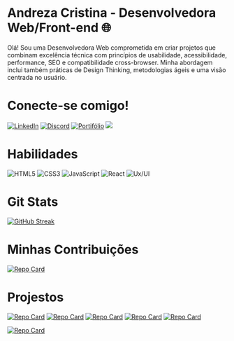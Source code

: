 # Andreza Cristina - Desenvolvedora Web/Front-end 🌐


Olá! Sou uma Desenvolvedora Web comprometida em criar projetos que combinam excelência técnica com princípios de usabilidade, acessibilidade, performance, SEO e compatibilidade cross-browser. Minha abordagem inclui também práticas de Design Thinking, metodologias ágeis e uma visão centrada no usuário.

# Conecte-se comigo!

[![LinkedIn](https://img.shields.io/badge/LinkedIn-000?style=for-the-badge&logo=linkedin&logoColor=0E76A8)](https://www.linkedin.com/in/andreza-cristina-/)
[![Discord](https://img.shields.io/badge/Discord-000?style=for-the-badge&logo=discord)](https://www.discord.com/in/andreza3350/)
[![Portifólio](https://img.shields.io/badge/PORTIFÓLIO-000?style=for-the-badge&logo=&logoColor=0E76A8)](https://psychotic-turn.surge.sh/)
<a href = "mailto:andrezadesenvolvedoraweb@gmail.com"><img src="https://img.shields.io/badge/-Gmail-000?style=for-the-badge&logo=gmail&logoColor=" target="_blank"></a>


# Habilidades
![HTML5](https://img.shields.io/badge/HTML5-000?style=for-the-badge&logo=html5)
![CSS3](https://img.shields.io/badge/CSS3-000?style=for-the-badge&logo=css3&logoColor=264CE4)
![JavaScript](https://img.shields.io/badge/JavaScript-000?style=for-the-badge&logo=javascript)
![React](https://img.shields.io/badge/React-000?style=for-the-badge&logo=react)
![Ux/UI](https://img.shields.io/badge/UX/UI-000?style=for-the-badge&logo=java)


# Git Stats
[![GitHub Streak](https://streak-stats.demolab.com/?user=AndrezaCri&theme=bear&background=000&border=30A3DC&dates=FFF)](https://git.io/streak-stats)

# Minhas Contribuições 
[![Repo Card](https://github-readme-stats.vercel.app/api/pin/?username=AndrezaCri&repo=dio-lab-open-source&bg_color=000&border_color=30A3DC&show_icons=true&icon_color=30A3DC&title_theme=bear&text_color=FFF)](https://github.com/AndrezaCri/dio-lab-open-source)

# Projestos
[![Repo Card](https://github-readme-stats.vercel.app/api/pin/?username=AndrezaCri&repo=portfolio&bg_color=000&border_color=30A3DC&show_icons=true&icon_color=30A3DC&title_theme=bear&text_color=FFF)](https://github.com/AndrezaCri/portfolio)
[![Repo Card](https://github-readme-stats.vercel.app/api/pin/?username=AndrezaCri&repo=loja-e-commerce&bg_color=000&border_color=30A3DC&show_icons=true&icon_color=30A3DC&title_theme=bear&text_color=FFF)](https://github.com/AndrezaCri/loja-e-commerce)
[![Repo Card](https://github-readme-stats.vercel.app/api/pin/?username=AndrezaCri&repo=Praime-Filmes&bg_color=000&border_color=30A3DC&show_icons=true&icon_color=30A3DC&title_theme=bear&text_color=FFF)](https://github.com/AndrezaCri/Praime-Filmes)
[![Repo Card](https://github-readme-stats.vercel.app/api/pin/?username=AndrezaCri&repo=portalmarvel&bg_color=000&border_color=30A3DC&show_icons=true&icon_color=30A3DC&title_theme=bear&text_color=FFF)](https://github.com/AndrezaCri/portalmarvel)
[![Repo Card](https://github-readme-stats.vercel.app/api/pin/?username=AndrezaCri&repo=cart-raect-js&bg_color=000&border_color=30A3DC&show_icons=true&icon_color=30A3DC&title_theme=bear&text_color=FFF)](https://github.com/AndrezaCri/cart-raect-js)

[![Repo Card](https://github-readme-stats.vercel.app/api/pin/?username=AndrezaCri&repo=Decodificador&bg_color=000&border_color=30A3DC&show_icons=true&icon_color=30A3DC&title_theme=bear&text_color=FFF)](https://github.com/AndrezaCri/decodificador)
